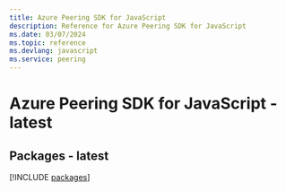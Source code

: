 ```yaml
---
title: Azure Peering SDK for JavaScript
description: Reference for Azure Peering SDK for JavaScript
ms.date: 03/07/2024
ms.topic: reference
ms.devlang: javascript
ms.service: peering
---
```

# Azure Peering SDK for JavaScript - latest
## Packages - latest
[!INCLUDE [packages](peering-index.md)]